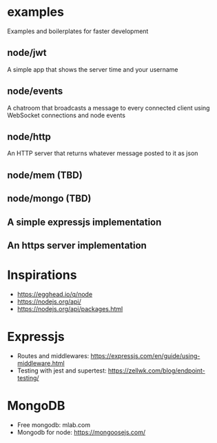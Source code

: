 # examples

Examples and boilerplates for faster development

## node/jwt

A simple app that shows the server time and your username

## node/events

A chatroom that broadcasts a message to every connected client using WebSocket connections and node events

## node/http

An HTTP server that returns whatever message posted to it as json

## node/mem (TBD)

## node/mongo (TBD)

## A simple expressjs implementation

## An https server implementation

# Inspirations

- https://egghead.io/q/node
- https://nodejs.org/api/
- https://nodejs.org/api/packages.html

# Expressjs

- Routes and middlewares: https://expressjs.com/en/guide/using-middleware.html
- Testing with jest and supertest: https://zellwk.com/blog/endpoint-testing/

# MongoDB

- Free mongodb: mlab.com
- Mongodb for node: https://mongoosejs.com/
